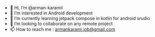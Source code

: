 - 👋 Hi, I’m @arman-karamii
- 👀 I’m interested in Android development 
- 🌱 I’m currently learning jetpack compose in kotlin for android srudio
- 💞️ I’m looking to collaborate on any remote project 
- 📫 How to reach me : armankarami.job@gmail.com

<!---
arman-karamii/arman-karamii is a ✨ special ✨ repository because its `README.md` (this file) appears on your GitHub profile.
You can click the Preview link to take a look at your changes.
--->
